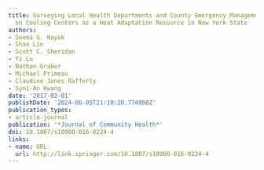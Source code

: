 ```yaml
---
title: Surveying Local Health Departments and County Emergency Management Offices
  on Cooling Centers as a Heat Adaptation Resource in New York State
authors:
- Seema G. Nayak
- Shao Lin
- Scott C. Sheridan
- Yi Lu
- Nathan Graber
- Michael Primeau
- Claudine Jones Rafferty
- Syni-An Hwang
date: '2017-02-01'
publishDate: '2024-06-05T21:10:20.774998Z'
publication_types:
- article-journal
publication: '*Journal of Community Health*'
doi: 10.1007/s10900-016-0224-4
links:
- name: URL
  url: http://link.springer.com/10.1007/s10900-016-0224-4
---
```

